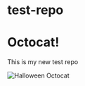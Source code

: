 # test-repo
# Octocat!
This is my new test repo

![Halloween Octocat](https://octodex.github.com/images/bewitchedtocat.jpg)
